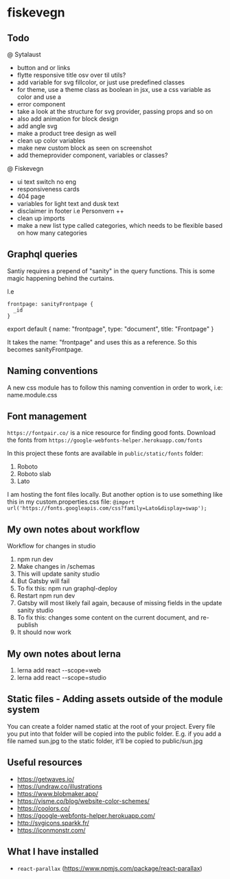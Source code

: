 # fiskevegn

## Todo

@ Sytalaust
- button and or links
- flytte responsive title osv over til utils?
- add variable for svg fillcolor, or just use predefined classes
- for theme, use a theme class as boolean in jsx, use a css variable as color and use a 
- error component
- take a look at the structure for svg provider, passing props and so on
- also add animation for block design
- add angle svg
- make a product tree design as well
- clean up color variables
- make new custom block as seen on screenshot
- add themeprovider component, variables or classes?

@ Fiskevegn
- ui text switch no eng
- responsiveness cards
- 404 page
- variables for light text and dusk text
- disclaimer in footer i.e Personvern ++
- clean up imports
- make a new list type called categories, which needs to be flexible based on how many categories




## Graphql queries

Santiy requires a prepend of "sanity" in the query functions. This is some magic happening behind the curtains. 

I.e

    frontpage: sanityFrontpage {
      _id
    }

export default {
  name: "frontpage",
  type: "document",
  title: "Frontpage"
}

It takes the name: "frontpage" and uses this as a reference. So this becomes sanityFrontpage.


## Naming conventions

A new css module has to follow this naming convention in order to work, i.e: name.module.css

## Font management
`https://fontpair.co/` is a nice resource for finding good fonts.
Download the fonts from `https://google-webfonts-helper.herokuapp.com/fonts`

In this project these fonts are available in `public/static/fonts` folder:
1. Roboto
2. Roboto slab
3. Lato

I am hosting the font files locally. But another option is to use something like this in my custom.properties.css file:
`@import url('https://fonts.googleapis.com/css?family=Lato&display=swap');`

## My own notes about workflow

Workflow for changes in studio

1. npm run dev 
2. Make changes in /schemas
3. This will update sanity studio
4. But Gatsby will fail
5. To fix this: npm run graphql-deploy
6. Restart npm run dev
7. Gatsby will most likely fail again, because of missing fields in the update sanity studio
8. To fix this: changes some content on the current document, and re-publish
9. It should now work

## My own notes about lerna

1. lerna add react --scope=web
2. lerna add react --scope=studio

## Static files - Adding assets outside of the module system
You can create a folder named static at the root of your project. Every file you put into that folder will be copied into the public folder. E.g. if you add a file named sun.jpg to the static folder, it’ll be copied to public/sun.jpg

## Useful resources

- https://getwaves.io/
- https://undraw.co/illustrations
- https://www.blobmaker.app/
- https://visme.co/blog/website-color-schemes/
- https://coolors.co/
- https://google-webfonts-helper.herokuapp.com/
- http://svgicons.sparkk.fr/
- https://iconmonstr.com/

## What I have installed

- `react-parallax` (https://www.npmjs.com/package/react-parallax)